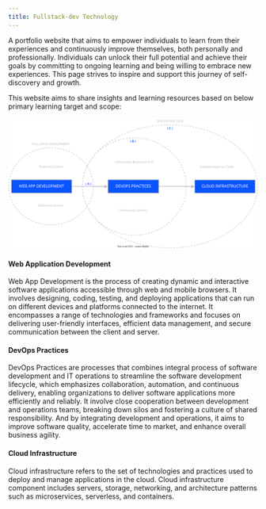 ```yaml
---
title: Fullstack-dev Technology
---
```


A portfolio website that aims to empower individuals to learn from their experiences and continuously improve themselves, both personally and professionally. Individuals can unlock their full potential and achieve their goals by committing to ongoing learning and being willing to embrace new experiences. This page strives to inspire and support this journey of self-discovery and growth.

This website aims to share insights and learning resources based on below primary learning target and scope:

![Learning Target and Scope](images/fdtechdotnet-learning-target-and-scope.drawio.svg)

#### Web Application Development

Web App Development is the process of creating dynamic and interactive software applications accessible through web and mobile browsers. It involves designing, coding, testing, and deploying applications that can run on different devices and platforms connected to the internet. It encompasses a range of technologies and frameworks and focuses on delivering user-friendly interfaces, efficient data management, and secure communication between the client and server.

#### DevOps Practices

DevOps Practices are processes that combines integral process of software development and IT operations to streamline the software development lifecycle, which emphasizes collaboration, automation, and continuous delivery, enabling organizations to deliver software applications more efficiently and reliably. It involve close cooperation between development and operations teams, breaking down silos and fostering a culture of shared responsibility. And by integrating development and operations, it aims to improve software quality, accelerate time to market, and enhance overall business agility.

#### Cloud Infrastructure

Cloud infrastructure refers to the set of technologies and practices used to deploy and manage applications in the cloud. Cloud infrastructure component includes servers, storage, networking, and architecture patterns such as microservices, serverless, and containers.
